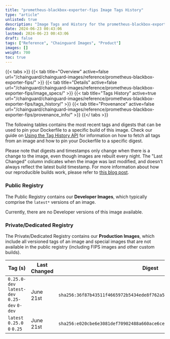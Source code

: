 ```yaml
---
title: "prometheus-blackbox-exporter-fips Image Tags History"
type: "article"
unlisted: true
description: "Image Tags and History for the prometheus-blackbox-exporter-fips Chainguard Image"
date: 2024-06-23 00:43:06
lastmod: 2024-06-23 00:43:06
draft: false
tags: ["Reference", "Chainguard Images", "Product"]
images: []
weight: 700
toc: true
---
```


{{< tabs >}}
{{< tab title="Overview" active=false url="/chainguard/chainguard-images/reference/prometheus-blackbox-exporter-fips/" >}}
{{< tab title="Details" active=false url="/chainguard/chainguard-images/reference/prometheus-blackbox-exporter-fips/image_specs/" >}}
{{< tab title="Tags History" active=true url="/chainguard/chainguard-images/reference/prometheus-blackbox-exporter-fips/tags_history/" >}}
{{< tab title="Provenance" active=false url="/chainguard/chainguard-images/reference/prometheus-blackbox-exporter-fips/provenance_info/" >}}
{{</ tabs >}}

The following tables contains the most recent tags and digests that can be used to pin your Dockerfile to a specific build of this image. Check our guide on [Using the Tag History API](/chainguard/chainguard-images/using-the-tag-history-api/) for information on how to fetch all tags from an image and how to pin your Dockerfile to a specific digest.

Please note that digests and timestamps only change when there is a change to the image, even though images are rebuilt every night. The "Last Changed" column indicates when the image was last modified, and doesn't always reflect the latest build timestamp. For more information about how our reproducible builds work, please refer to [this blog post](https://www.chainguard.dev/unchained/reproducing-chainguards-reproducible-image-builds).

### Public Registry
The Public Registry contains our **Developer Images**, which typically comprise the `latest*` versions of an image.

Currently, there are no Developer versions of this image available.

### Private/Dedicated Registry
The Private/Dedicated Registry contains our **Production Images**, which include all versioned tags of an image and special images that are not available in the public registry (including FIPS images and other custom builds).

| Tag (s)                                       | Last Changed | Digest                                                                    |
|-----------------------------------------------|--------------|---------------------------------------------------------------------------|
|  `0.25.0-dev` `latest-dev` `0.25-dev` `0-dev` | June 21st    | `sha256:36f87b43511f4665972b5434ede8f762a503524660ea4567899d6c9babf68061` |
|  `latest` `0.25.0` `0` `0.25`                 | June 21st    | `sha256:e020cbe6e3081def70902488a660ace6ce18cbda9a2dc6377de6d9d967ddcf73` |


